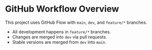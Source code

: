 # GitHub Workflow Overview

This project uses GitHub Flow with `main`, `dev`, and `feature/*` branches.

- All development happens in `feature/*` branches.
- Changes are merged into `dev` via pull requests.
- Stable versions are merged from `dev` into `main`.